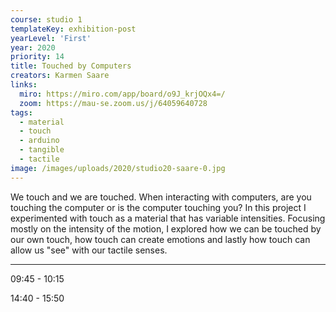 ```yaml
---
course: studio 1
templateKey: exhibition-post
yearLevel: 'First'
year: 2020
priority: 14
title: Touched by Computers
creators: Karmen Saare
links:
  miro: https://miro.com/app/board/o9J_krjOQx4=/
  zoom: https://mau-se.zoom.us/j/64059640728
tags:
  - material
  - touch
  - arduino
  - tangible
  - tactile
image: /images/uploads/2020/studio20-saare-0.jpg
---
```


We touch and we are touched. When interacting with computers, are you touching the computer or is the computer touching you? In this project I experimented with touch as a material that has variable intensities. Focusing mostly on the intensity of the motion, I explored how we can be touched by our own touch, how touch can create emotions and lastly how touch can allow us "see" with our tactile senses.

---

09:45 - 10:15

14:40 - 15:50


